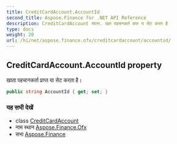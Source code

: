 ```yaml
---
title: CreditCardAccount.AccountId
second_title: Aspose.Finance for .NET API Reference
description: CreditCardAccount संपत्त. खत पहचनकर्त प्रप्त य सेट करत है
type: docs
weight: 20
url: /hi/net/aspose.finance.ofx/creditcardaccount/accountid/
---
```

## CreditCardAccount.AccountId property

खाता पहचानकर्ता प्राप्त या सेट करता है।

```csharp
public string AccountId { get; set; }
```

### यह सभी देखें

* class [CreditCardAccount](../)
* नाम स्थान [Aspose.Finance.Ofx](../../creditcardaccount/)
* सभा [Aspose.Finance](../../../)


